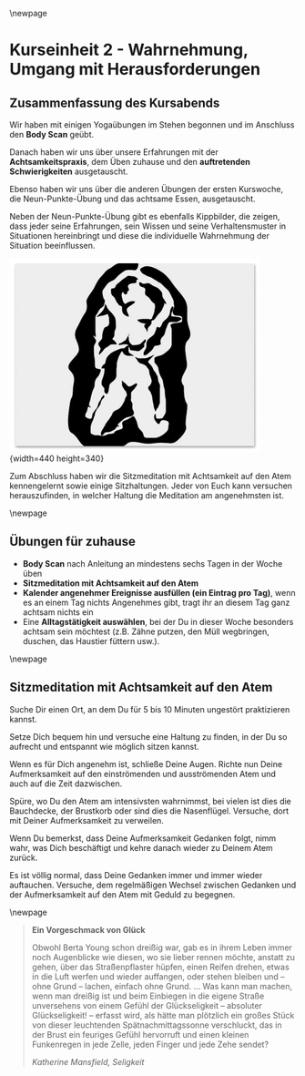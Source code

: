 \newpage

# Kurseinheit 2 - Wahrnehmung, Umgang mit Herausforderungen

## Zusammenfassung des Kursabends

Wir haben mit einigen Yogaübungen im Stehen begonnen und im Anschluss den __Body Scan__ geübt.

Danach haben wir uns über unsere Erfahrungen mit der __Achtsamkeitspraxis__, dem Üben zuhause und den __auftretenden Schwierigkeiten__ ausgetauscht.

Ebenso haben wir uns über die anderen Übungen der ersten Kurswoche, die Neun-Punkte-Übung und das achtsame Essen, ausgetauscht.

Neben der Neun-Punkte-Übung gibt es ebenfalls Kippbilder, die zeigen, dass jeder seine Erfahrungen, sein Wissen und seine Verhaltensmuster in Situationen hereinbringt und diese die individuelle Wahrnehmung der Situation beeinflussen.

![](../material/kippbild-delphine-liebespaar.jpg){width=440 height=340}


Zum Abschluss haben wir die Sitzmeditation mit Achtsamkeit auf den Atem kennengelernt sowie einige Sitzhaltungen. Jeder von Euch kann versuchen herauszufinden, in welcher Haltung die Meditation am angenehmsten ist.

\newpage

## Übungen für zuhause

- __Body Scan__ nach Anleitung an mindestens sechs Tagen in der Woche üben
- __Sitzmeditation mit Achtsamkeit auf den Atem__
- __Kalender angenehmer Ereignisse ausfüllen (ein Eintrag pro Tag)__, wenn es an einem Tag nichts Angenehmes gibt, tragt ihr an diesem Tag ganz achtsam nichts ein
- Eine __Alltagstätigkeit auswählen__, bei der Du in dieser Woche besonders achtsam
sein möchtest (z.B. Zähne putzen, den Müll wegbringen, duschen, das Haustier
füttern usw.).

\newpage

## Sitzmeditation mit Achtsamkeit auf den Atem

Suche Dir einen Ort, an dem Du für 5 bis 10 Minuten ungestört praktizieren kannst.

Setze Dich bequem hin und versuche eine Haltung zu finden, in der Du so aufrecht und entspannt wie möglich sitzen kannst.

Wenn es für Dich angenehm ist, schließe Deine Augen. Richte nun Deine Aufmerksamkeit auf den einströmenden und ausströmenden Atem und auch auf die Zeit dazwischen.

Spüre, wo Du den Atem am intensivsten wahrnimmst, bei vielen ist dies die Bauchdecke, der Brustkorb oder sind dies die Nasenflügel. Versuche, dort mit Deiner Aufmerksamkeit zu verweilen.

Wenn Du bemerkst, dass Deine Aufmerksamkeit Gedanken folgt, nimm wahr, was Dich beschäftigt und kehre danach wieder zu Deinem Atem zurück.

Es ist völlig normal, dass Deine Gedanken immer und immer wieder auftauchen. Versuche, dem regelmäßigen Wechsel zwischen Gedanken und der Aufmerksamkeit auf den Atem mit Geduld zu begegnen.

\newpage

> __Ein Vorgeschmack von Glück__
>
> Obwohl Berta Young schon dreißig war, gab es in ihrem Leben immer noch Augenblicke wie diesen, wo sie lieber rennen möchte, anstatt zu gehen, über das Straßenpflaster hüpfen, einen Reifen drehen, etwas in die Luft werfen und wieder auffangen, oder stehen bleiben und – ohne Grund – lachen, einfach ohne Grund. … Was kann man machen, wenn man dreißig ist und beim Einbiegen in die eigene Straße unversehens von einem Gefühl der Glückseligkeit – absoluter Glückseligkeit! – erfasst wird, als hätte man plötzlich ein großes Stück von dieser leuchtenden Spätnachmittagssonne verschluckt, das in der Brust ein feuriges Gefühl hervorruft und einen kleinen Funkenregen in jede Zelle, jeden Finger und jede Zehe sendet?
>
> _Katherine Mansfield, Seligkeit_

